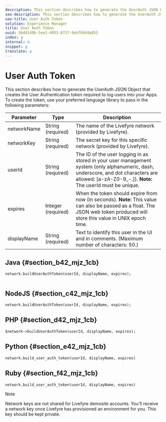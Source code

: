 ```yaml
---
description: This section describes how to generate the UserAuth JSON Object that creates the User Authentication token required to log users into your Apps.
seo-description: This section describes how to generate the UserAuth JSON Object that creates the User Authentication token required to log users into your Apps.
seo-title: User Auth Token
solution: Experience Manager
title: User Auth Token
uuid: 56d4149b-5ee2-4953-8717-9ebfb944a853
index: y
internal: n
snippet: y
translate: y
---
```


# User Auth Token

This section describes how to generate the UserAuth JSON Object that creates the User Authentication token required to log users into your Apps.
To create the token, use your preferred language library to pass in the following parameters:

|  Parameter  | Type  | Description  |
|---|---|---|
|  networkName  | String (required)  | The name of the Livefyre network (provided by Livefyre).  |
|  networkKey  | String (required)  | The secret key for this specific network (provided by Livefyre).  |
|  userId  | String (required)  | The ID of the user logging in as stored in your user management system (only alphanumeric, dash, underscore, and dot characters are allowed: [a-zA-Z0-9_-.]). **Note:** The userId must be unique.  |
|  expires  | Integer (required)  | When the token should expire from now (in seconds). **Note:** This value can also be passed as a float. The JSON web token produced will store this value in UNIX epoch time.  |
|  displayName  | String (required)  | Text to identify this user in the UI and in comments. (Maximum number of characters: 50.)  |


## Java {#section_b42_mjz_1cb}


```
network.buildUserAuthToken(userId, displayName, expires); 
 
```

## NodeJS {#section_c42_mjz_1cb}


```
network.buildUserAuthToken(userId, displayName, expires); 

```

## PHP {#section_d42_mjz_1cb}


```
$network->buildUserAuthToken(userId, displayName, expires); 

```

## Python {#section_e42_mjz_1cb}


```
network.build_user_auth_token(userId, displayName, expires) 

```

## Ruby {#section_f42_mjz_1cb}


```
network.build_user_auth_token(userId, displayName, expires) 

```

>[!NOTE]
>
>Network keys are not shared for Livefyre demosite accounts. You’ll receive a network key once Livefyre has provisioned an environment for you. This key should be kept private.

